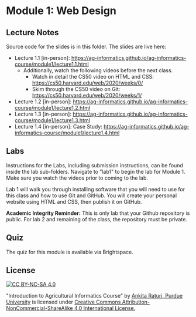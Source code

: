 # Module 1: Web Design

## Lecture Notes

Source code for the slides is in this folder. The slides are live here:

- Lecture 1.1 [in-person]: https://ag-informatics.github.io/ag-informatics-course/module1/lecture1.1.html
  - Additionally, watch the following videos before the next class.
    - Watch in detail the CS50 video on HTML and CSS: https://cs50.harvard.edu/web/2020/weeks/0/
    - Skim through the CS50 video on Git: https://cs50.harvard.edu/web/2020/weeks/1/
- Lecture 1.2 [in-person]: https://ag-informatics.github.io/ag-informatics-course/module1/lecture1.2.html
- Lecture 1.3 [in-person]: https://ag-informatics.github.io/ag-informatics-course/module1/lecture1.3.html
- Lecture 1.4 [in-person]: Case Study: https://ag-informatics.github.io/ag-informatics-course/module1/lecture1.4.html

## Labs

Instructions for the Labs, including submission instructions, can be found inside the lab sub-folders. Navigate to "lab1" to begin the lab for Module 1. Make sure you watch the videos prior to coming to the lab.

Lab 1 will walk you through installing software that you will need to use for this class and how to use Git and GitHub. You will create your personal website using HTML and CSS, then publish it on GitHub.

**Academic Integrity Reminder:** This is only lab that your Github repository is public. For lab 2 and remaining of the class, the repository must be private.

## Quiz

The quiz for this module is available via Brightspace.

## License

[![CC BY-NC-SA 4.0][cc-by-nc-sa-shield]][cc-by-nc-sa]

<!-- This work is licensed under a
[Creative Commons Attribution-NonCommercial-ShareAlike 4.0 International License][cc-by-nc-sa].

[![CC BY-NC-SA 4.0][cc-by-nc-sa-image]][cc-by-nc-sa] -->

[cc-by-nc-sa]: http://creativecommons.org/licenses/by-nc-sa/4.0/
[cc-by-nc-sa-image]: https://licensebuttons.net/l/by-nc-sa/4.0/88x31.png

[cc-by-nc-sa-shield]: https://img.shields.io/badge/License-CC%20BY--NC--SA%204.0-lightgrey.svg

"Introduction to Agricultural Informatics Course" by [Ankita Raturi, Purdue University](https://github.com/ag-informatics/ag-informatics-course) is licensed under [Creative Commons Attribution-NonCommercial-ShareAlike 4.0 International License.](http://creativecommons.org/licenses/by-nc-sa/4.0/)
